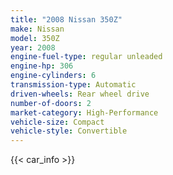 ```yaml
---
title: "2008 Nissan 350Z"
make: Nissan
model: 350Z
year: 2008
engine-fuel-type: regular unleaded
engine-hp: 306
engine-cylinders: 6
transmission-type: Automatic
driven-wheels: Rear wheel drive
number-of-doors: 2
market-category: High-Performance
vehicle-size: Compact
vehicle-style: Convertible
---
```


{{< car_info >}}
